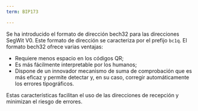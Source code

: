 ```yaml
---
term: BIP173

---
```

Se ha introducido el formato de dirección bech32 para las direcciones SegWit V0. Este formato de dirección se caracteriza por el prefijo `bc1q`. El formato bech32 ofrece varias ventajas:


- Requiere menos espacio en los códigos QR;
- Es más fácilmente interpretable por los humanos;
- Dispone de un innovador mecanismo de suma de comprobación que es más eficaz y permite detectar y, en su caso, corregir automáticamente los errores tipográficos.

Estas características facilitan el uso de las direcciones de recepción y minimizan el riesgo de errores.